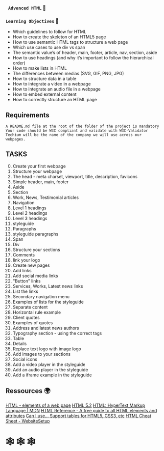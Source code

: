 ### ` Advanced HTML` :dart:


### `Learning Objectives` :floppy_disk:
* Which guidelines to follow for HTML
* How to create the skeleton of an HTML5 page
* How to use semantic HTML tags to structure a web page
* Which use cases to use div vs span
* The semantic value’s of header, main, footer, article, nav, section, aside
* How to use headings (and why it’s important to follow the hierarchical order)
* How to make lists in HTML
* The differences between medias (SVG, GIF, PNG, JPG)
* How to structure data in a table
* How to integrate a video in a webpage
* How to integrate an audio file in a webpage
* How to embed external content
* How to correctly structure an HTML page

## Requirements

    A README.md file at the root of the folder of the project is mandatory
    Your code should be W3C compliant and validate with W3C-Validator
    Techium will be the name of the company we will use across our webpages.

## TASKS

0. Create your first webpage 
1. Structure your webpage 
2. The head - meta charset, viewport, title, description, favicons 
3. Simple header, main, footer
4. Aside 
5. Section 
6. Work, News, Testimonial articles 
7. Navigation 
8. Level 1 headings 
9. Level 2 headings 
10. Level 3 headings 
11. styleguide 
12. Paragraphs
13. styleguide paragraphs 
14. Span 
15. Div 
16. Structure your sections 
17. Comments 
18. link your logo
19. Create new pages 
20. Add links 
21. Add social media links 
22. "Button" links 
23. Services, Works, Latest news links 
24. List the links 
25. Secondary navigation menu 
26. Examples of lists for the styleguide 
27. Separate content 
28. Horizontal rule example 
29. Client quotes 
30. Examples of quotes 
31. Address and latest news authors 
32. Typography section - using the correct tags 
33. Table 
34. Details 
35. Replace text logo with image logo 
36. Add images to your sections 
37. Social icons 
38. Add a video player in the styleguide
39. Add an audio player in the styleguide
40. Add a iframe example in the styleguide 

## Ressources  :earth_africa:
[HTML - elements of a web page](https://intranet.hbtn.io/concepts/870)
[HTML 5.2](https://intranet.hbtn.io/rltoken/vKPDYmtKXaKCHn5lpZXz7w)
[HTML: HyperText Markup Language | MDN](https://intranet.hbtn.io/rltoken/ZSMZYbNUWEhTarg4x5syCQ)
[HTML Reference - A free guide to all HTML elements and attributes](https://intranet.hbtn.io/rltoken/hPxzkJUCKscaZ1YgG0Xaig)
[Can I use… Support tables for HTML5, CSS3, etc](https://intranet.hbtn.io/rltoken/C1sjK7n4YYmXjzgN07LgUg)
[HTML Cheat Sheet - WebsiteSetup](https://intranet.hbtn.io/rltoken/33djKxCai7mwDufKGL7eCg)


#    :spider_web: :spider_web: :spider_web:

